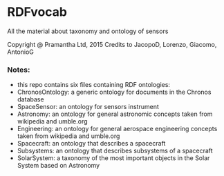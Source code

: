 # RDFvocab
All the material about taxonomy and ontology of sensors

Copyright @ Pramantha Ltd, 2015
Credits to JacopoD, Lorenzo, Giacomo, AntonioG

### Notes:

- this repo contains six files containing RDF ontologies:
- ChronosOntology: a generic ontology for documents in the Chronos database
- SpaceSensor: an ontology for sensors instrument
- Astronomy: an ontology for general astronomic concepts taken from wikipedia and umble.org
- Engineering: an ontology for general aerospace engineering concepts taken from wikipedia and umble.org
- Spacecraft: an ontology that describes a spacecraft
- Subsystems: an ontology that describes subsystems of a spacecraft
- SolarSystem: a taxonomy of the most important objects in the Solar System based on Astronomy

